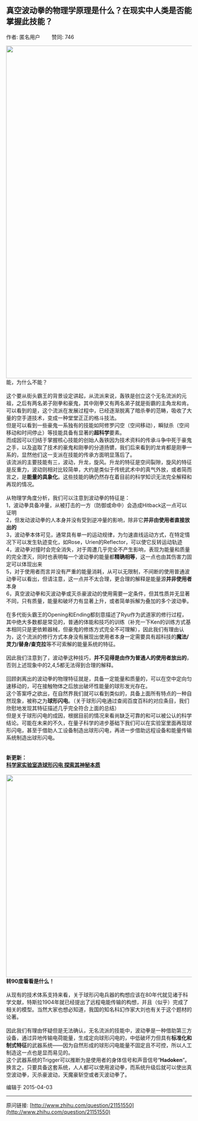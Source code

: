 ## 真空波动拳的物理学原理是什么？在现实中人类是否能掌握此技能？

作者: 匿名用户&nbsp;&nbsp;&nbsp;&nbsp;&nbsp;&nbsp;&nbsp;&nbsp;赞同: 746


<img src="http://pic2.zhimg.com/4121ed169a7a4470e1fc54f3572f97fd_b.jpg" data-rawwidth="903" data-rawheight="481" class="origin_image zh-lightbox-thumb" width="903" data-original="http://pic2.zhimg.com/4121ed169a7a4470e1fc54f3572f97fd_r.jpg">能，为什么不能？<br><br>这个要从街头霸王的背景设定讲起，从流派来说，轰铁是创立这个无名流派的元祖，之后有两名弟子刚拳和豪鬼，其中刚拳又有两名弟子就是街霸的主角龙和肯。可以看到的是，这个流派在发展过程中，已经逐渐脱离了暗杀拳的范畴，吸收了大量的空手道技术，变成一种堂堂正正的格斗技法。<br>但是可以看到一些豪鬼一系独有的技能如阿修罗闪空（空间移动），瞬狱杀（空间移动和时间停止）等技能具备有显著的<b>超科学</b>要素。<br>而成因可以归结于掌握核心技能的创始人轰铁因为技术资料的传承斗争中死于豪鬼之手，以及盗取了技术的豪鬼和刚拳的分道扬镳，我们后来看到的龙肯都是刚拳一系的，显然他们这一支派在技能的传承方面明显落后了。<br>该流派的主要技能有三，波动，升龙，旋风。升龙的特征是空间裂隙，旋风的特征是反重力，波动则相对比较简单，大约是类似于传统武术中的真气外放，或者简而言之，是<b>能量的具象化</b>。这些技能的确仍然存在着目前的科学知识无法完全解释和再现的情况。<br><br>从物理学角度分析，我们可以注意到波动拳的特征是：<br>1，波动拳具备冲量，从被打击的一方（防御或命中）会造成Hitback这一点可以证明<br>2，但发动波动拳的人本身并没有受到逆冲量的影响，除非它<b>并非由使用者直接放出的</b><br>3，波动拳本体可见，通常具有单一的运动规律，为匀速直线运动方式，在特定情况下可以发生轨迹变化，如Rose，Urien的Reflector，可以使它反转运动轨迹<br>4，波动拳对撞时会完全消失，对于周遭几乎完全不产生影响，表现为能量和质量的完全湮灭，同时也表明每一个波动拳的能量都<b>精确相等</b>，这一点也由其伤害力固定可以体现出来<br>5，对于使用者而言并没有严重的能量消耗，从可以无限制，不间断的使用普通波动拳可以看出，但请注意，这一点并不太合理，更合理的解释是能量源<b>并非使用者</b>本身<br>6，真空波动拳和灭波动拳或灭杀豪波动的使用需要一定条件，但其性质并无显著不同，只有质量，能量和破坏力有显著上升，或者简单拆解为叠加的多个波动拳。<br><br>在多代街头霸王的Opening和Ending都刻意描述了Ryu作为武道家的修行过程，其中绝大多数都是常见的，普通的体能和技巧的训练（补充一下Ken的训练方式基本相同只是更依赖器械，但豪鬼的修炼方式完全不可理解），因此我们有理由认为，这个流派的修行方式本身没有展现出使用者本身一定需要具有超科技的<b>魔法/灵力/替身/查克拉</b>等不可索解的能量系统的特征。<br><br>因此我们注意到了，波动拳这种技巧，<b>并不见得是由作为普通人的使用者放出的</b>，否则上述现象中的2,4,5都无法得到合理的解释。<br><br>回顾剥离出的波动拳的物理特征就是，具备一定能量和质量的，可以在空中定向匀速移动的，可在接触物体之后放出破坏性能量的球形发光存在。<br>这个答案呼之欲出，在自然界我们就可以看到类似的，具备上面所有特点的一种自然现象，被称之为<b>球形闪电</b>。（关于球形闪电通过查阅百度百科的对应条目，我们欣慰地发现其特征描述几乎完全符合上面的总结）<br>但是关于球形闪电的成因，根据目前的情况来看尚缺乏可靠的和可以被公认的科学结论。可能在未来的不久，在量子科学的进步基础下我们可以在实验室里面再现球形闪电，甚至于借助人工设备制造出球形闪电，再进一步借助远程设备和能量传输系统制造出球形闪电。<br><br><br><b>新更新：</b><br><b><a href="http://news.sciencenet.cn/htmlnews/2013/8/281475.shtm" class=" wrap external" target="_blank" rel="nofollow noreferrer">科学家实验室造球形闪电 探索其神秘本质<i class="icon-external"></i></a><br></b><br><b><img src="http://pic2.zhimg.com/5042da627a54d6bcb9f0a2d8fbd7f321_b.jpg" data-rawwidth="550" data-rawheight="309" class="origin_image zh-lightbox-thumb" width="550" data-original="http://pic2.zhimg.com/5042da627a54d6bcb9f0a2d8fbd7f321_r.jpg">转90度看看是什么！<br><br></b>从现有的技术体系支持来看，关于球形闪电兵器的构想应该在80年代就见诸于科学文献，特斯拉1904年就已经提出了远程电能传输的构想，并且（似乎）完成了相关的模型。当然大家也想必知道，我国的知名科幻作家大刘也有关于这个题材的论著。<br><br>因此我们有理由怀疑但是无法确认，无名流派的技能中，波动拳是一种借助第三方设备，通过异地传输电荷能量，生成定向球形闪电的，中低破坏力但具有<b>标准化和制式特征</b>的武器系统——因为自然形成的球形闪电能量不固定且不可控，所以人工制造这一点也是显而易见的。<br>这个武器系统的Trigger可以推断为是使用者的身体信号和声音信号“<b>Hadoken</b>”。<br>换言之，只要具备这套系统，人人都可以使用波动拳，而系统升级后就可以使出真空波动拳，灭杀豪波动，天魔豪斩空或者灭波动拳了。



编辑于 2015-04-03



---
原问链接: [http://www.zhihu.com/question/21151550](http://www.zhihu.com/question/21151550)